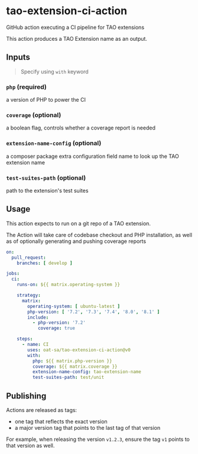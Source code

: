 # tao-extension-ci-action
GitHub action executing a CI pipeline for TAO extensions

This action produces a TAO Extension name as an output.

## Inputs

> Specify using `with` keyword

### `php` (required)

a version of PHP to power the CI

### `coverage` (optional)

a boolean flag, controls whether a coverage report is needed

### `extension-name-config` (optional)

a composer package extra configuration field name to look up the TAO extension name

### `test-suites-path` (optional)

path to the extension's test suites

## Usage

This action expects to run on a git repo of a TAO extension.

The Action will take care of codebase checkout and PHP installation,
as well as of optionally generating and pushing coverage reports

```yaml
on:
  pull_request:
    branches: [ develop ]

jobs:
  ci:
    runs-on: ${{ matrix.operating-system }}

    strategy:
      matrix:
        operating-system: [ ubuntu-latest ]
        php-version: [ '7.2', '7.3', '7.4', '8.0', '8.1' ]
        include:
          - php-version: '7.2'
            coverage: true

    steps:
      - name: CI
        uses: oat-sa/tao-extension-ci-action@v0
        with:
          php: ${{ matrix.php-version }}
          coverage: ${{ matrix.coverage }}
          extension-name-config: tao-extension-name
          test-suites-path: test/unit

```

## Publishing

Actions are released as tags:
- one tag that reflects the exact version
- a major version tag that points to the last tag of that version

For example, when releasing the version `v1.2.3`, ensure the tag `v1` points to that version as well.
